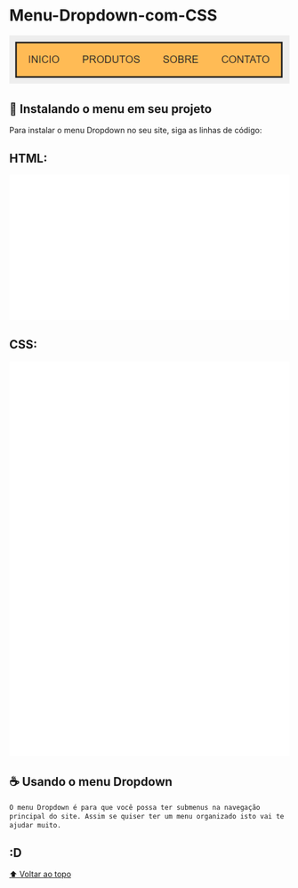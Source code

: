 # Menu-Dropdown-com-CSS

<img src="./img/projeto.PNG" alt="exemplo imagem">

## 🚀 Instalando o menu em seu projeto

Para instalar o menu Dropdown no seu site, siga as linhas de código:

## HTML:
<img src="img/html.svg" alt="exemplo do código html">

## CSS:
<img src="img/css.svg" alt="exemplo do código css">


## ☕ Usando o menu Dropdown

```
O menu Dropdown é para que você possa ter submenus na navegação principal do site. Assim se quiser ter um menu organizado isto vai te ajudar muito.
```

## :D

[⬆ Voltar ao topo](#Menu-Dropdown-com-CSS)<br>
